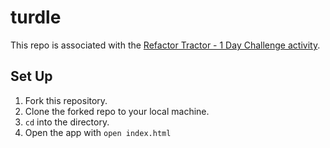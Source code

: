 # turdle
This repo is associated with the [Refactor Tractor - 1 Day Challenge activity](https://frontend.turing.edu/projects/module-2/refactor-tractor-1day-turdle.html).

## Set Up
1. Fork this repository.
2. Clone the forked repo to your local machine.
3. `cd` into the directory.
4. Open the app with `open index.html`
